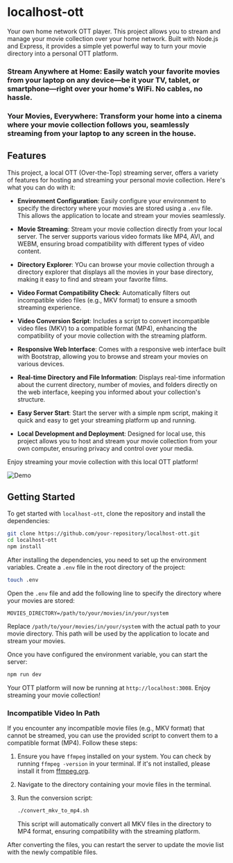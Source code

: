 # localhost-ott

Your own home network OTT player. This project allows you to stream and manage your movie collection over your home network. Built with Node.js and Express, it provides a simple yet powerful way to turn your movie directory into a personal OTT platform.

### Stream Anywhere at Home: Easily watch your favorite movies from your laptop on any device—be it your TV, tablet, or smartphone—right over your home's WiFi. No cables, no hassle.
### Your Movies, Everywhere: Transform your home into a cinema where your movie collection follows you, seamlessly streaming from your laptop to any screen in the house.

## Features

This project, a local OTT (Over-the-Top) streaming server, offers a variety of features for hosting and streaming your personal movie collection. Here's what you can do with it:

- **Environment Configuration**: Easily configure your environment to specify the directory where your movies are stored using a `.env` file. This allows the application to locate and stream your movies seamlessly.

- **Movie Streaming**: Stream your movie collection directly from your local server. The server supports various video formats like MP4, AVI, and WEBM, ensuring broad compatibility with different types of video content.

- **Directory Explorer**: YOu can browse your movie collection through a directory explorer that displays all the movies in your base directory, making it easy to find and stream your favorite films.

- **Video Format Compatibility Check**: Automatically filters out incompatible video files (e.g., MKV format) to ensure a smooth streaming experience.

- **Video Conversion Script**: Includes a script to convert incompatible video files (MKV) to a compatible format (MP4), enhancing the compatibility of your movie collection with the streaming platform.

- **Responsive Web Interface**: Comes with a responsive web interface built with Bootstrap, allowing you to browse and stream your movies on various devices.

- **Real-time Directory and File Information**: Displays real-time information about the current directory, number of movies, and folders directly on the web interface, keeping you informed about your collection's structure.

- **Easy Server Start**: Start the server with a simple npm script, making it quick and easy to get your streaming platform up and running.

- **Local Development and Deployment**: Designed for local use, this project allows you to host and stream your movie collection from your own computer, ensuring privacy and control over your media.

Enjoy streaming your movie collection with this local OTT platform!

![Demo](demo.gif)

## Getting Started

To get started with `localhost-ott`, clone the repository and install the dependencies:

```sh
git clone https://github.com/your-repository/localhost-ott.git
cd localhost-ott
npm install
```

After installing the dependencies, you need to set up the environment variables. Create a `.env` file in the root directory of the project:

```sh
touch .env
```

Open the `.env` file and add the following line to specify the directory where your movies are stored:

```plaintext
MOVIES_DIRECTORY=/path/to/your/movies/in/your/system
```

Replace `/path/to/your/movies/in/your/system` with the actual path to your movie directory. This path will be used by the application to locate and stream your movies.

Once you have configured the environment variable, you can start the server:

```sh
npm run dev
```

Your OTT platform will now be running at `http://localhost:3008`. Enjoy streaming your movie collection!

### Incompatible Video In Path

If you encounter any incompatible movie files (e.g., MKV format) that cannot be streamed, you can use the provided script to convert them to a compatible format (MP4). Follow these steps:

1. Ensure you have `ffmpeg` installed on your system. You can check by running `ffmpeg -version` in your terminal. If it's not installed, please install it from [ffmpeg.org](https://ffmpeg.org/download.html).

2. Navigate to the directory containing your movie files in the terminal.

3. Run the conversion script:
    ```sh
    ./convert_mkv_to_mp4.sh
    ```
    This script will automatically convert all MKV files in the directory to MP4 format, ensuring compatibility with the streaming platform.

After converting the files, you can restart the server to update the movie list with the newly compatible files.